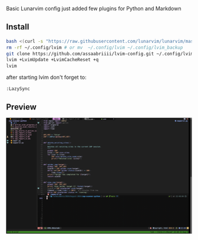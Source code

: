 Basic Lunarvim config just added few plugins for Python and Markdown

## Install 
```bash 
bash <(curl -s "https://raw.githubusercontent.com/lunarvim/lunarvim/master/utils/installer/install.sh")
rm -rf ~/.config/lvim # or mv  ~/.config/lvim ~/.config/lvim_backup
git clone https://github.com/assaabriiii/lvim-config.git ~/.config/lvim
lvim +LvimUpdate +LvimCacheReset +q
lvim
```

after starting lvim don't forget to: 
```vim 
:LazySync
```

## Preview 
![screenshot](lunarvim.png)